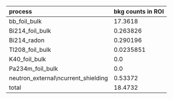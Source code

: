 | **process**                           | **bkg counts in ROI** |
|:--------------------------------------|:----------------------|
| bb\_foil\_bulk                        | 17.3618               |
| Bi214\_foil\_bulk                     | 0.263826              |
| Bi214\_radon                          | 0.290196              |
| Tl208\_foil\_bulk                     | 0.0235851             |
| K40\_foil\_bulk                       | 0.0                   |
| Pa234m\_foil\_bulk                    | 0.0                   |
| neutron\_external\ncurrent\_shielding | 0.53372               |
| total                                 | 18.4732               |
